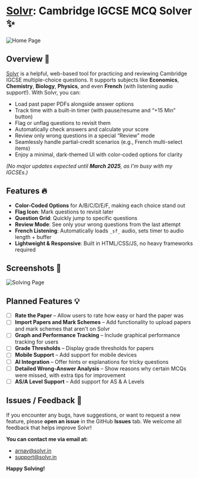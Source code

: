 # [Solvr](https://solvr.in): Cambridge IGCSE MCQ Solver ✨  
![Home Page](https://i.ibb.co/bQtdc6G/home.png)

## Overview 🚀

[Solvr](https://solvr.in) is a helpful, web-based tool for practicing and reviewing Cambridge IGCSE multiple-choice questions. It supports subjects like **Economics**, **Chemistry**, **Biology**, **Physics**, and even **French** (with listening audio support!). With Solvr, you can:

- Load past paper PDFs alongside answer options  
- Track time with a built-in timer (with pause/resume and “+15 Min” button)  
- Flag or unflag questions to revisit them  
- Automatically check answers and calculate your score  
- Review only wrong questions in a special “Review” mode  
- Seamlessly handle partial-credit scenarios (e.g., French multi-select items)  
- Enjoy a minimal, dark-themed UI with color-coded options for clarity 

*(No major updates expected until **March 2025**, as I'm busy with my IGCSEs.)*

## Features 🔥

- **Color-Coded Options** for A/B/C/D/E/F, making each choice stand out  
- **Flag Icon**: Mark questions to revisit later  
- **Question Grid**: Quickly jump to specific questions  
- **Review Mode**: See only your wrong questions from the last attempt  
- **French Listening**: Automatically loads `_sf_` audio, sets timer to audio length + buffer  
- **Lightweight & Responsive**: Built in HTML/CSS/JS, no heavy frameworks required  

## Screenshots 📸

![Solving Page](https://i.ibb.co/G3BxbL3/solving.png)

## Planned Features 💡
- [ ] **Rate the Paper** – Allow users to rate how easy or hard the paper was  
- [ ] **Import Papers and Mark Schemes** – Add functionality to upload papers and mark schemes that aren't on Solvr  
- [ ] **Graph and Performance Tracking** – Include graphical performance tracking for users  
- [ ] **Grade Thresholds** – Display grade thresholds for papers  
- [ ] **Mobile Support** – Add support for mobile devices  
- [ ] **AI Integration** – Offer hints or explanations for tricky questions  
- [ ] **Detailed Wrong-Answer Analysis** – Show reasons why certain MCQs were missed, with extra tips for improvement  
- [ ] **AS/A Level Support** – Add support for AS & A Levels  

## Issues / Feedback 🔧

If you encounter any bugs, have suggestions, or want to request a new feature, please **open an issue** in the GitHub **Issues** tab. We welcome all feedback that helps improve Solvr!

**You can contact me via email at:**  
- arnav@solvr.in  
- support@solvr.in 

**Happy Solving!**
